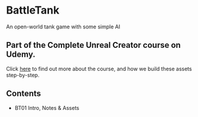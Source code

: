 # BattleTank
An open-world tank game with some simple AI

Part of the Complete Unreal Creator course on Udemy.
---
Click [here](https://www.udemy.com/unrealcourse?couponCode=GitHubDiscount) to find out more about the course, and how we build these assets step-by-step.

## Contents
* BT01 Intro, Notes & Assets
